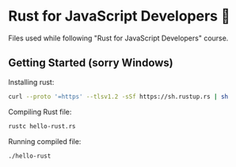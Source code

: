 # Rust for JavaScript Developers 🦀

Files used while following "Rust for JavaScript Developers" course.

## Getting Started (sorry Windows)

Installing rust:

```bash
curl --proto '=https' --tlsv1.2 -sSf https://sh.rustup.rs | sh
```

Compiling Rust file:

```bash
rustc hello-rust.rs
```

Running compiled file:
```bash
./hello-rust
```